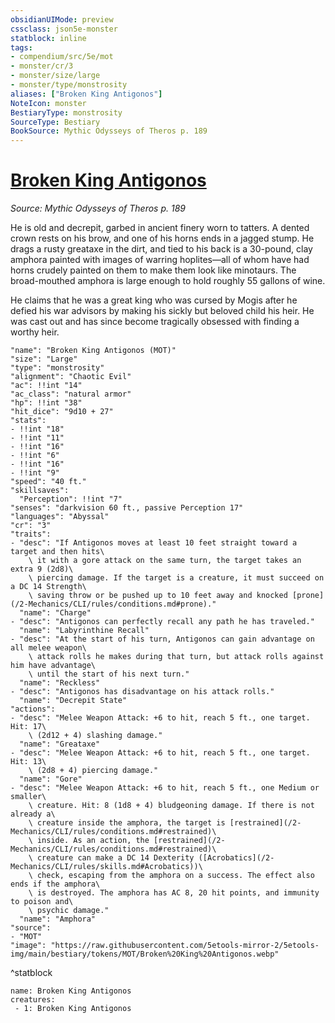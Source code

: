 ```yaml
---
obsidianUIMode: preview
cssclass: json5e-monster
statblock: inline
tags:
- compendium/src/5e/mot
- monster/cr/3
- monster/size/large
- monster/type/monstrosity
aliases: ["Broken King Antigonos"]
NoteIcon: monster
BestiaryType: monstrosity
SourceType: Bestiary
BookSource: Mythic Odysseys of Theros p. 189
---
```

# [Broken King Antigonos](2-Mechanics/CLI/bestiary/monstrosity/broken-king-antigonos-mot.md)
*Source: Mythic Odysseys of Theros p. 189*  

He is old and decrepit, garbed in ancient finery worn to tatters. A dented crown rests on his brow, and one of his horns ends in a jagged stump. He drags a rusty greataxe in the dirt, and tied to his back is a 30-pound, clay amphora painted with images of warring hoplites—all of whom have had horns crudely painted on them to make them look like minotaurs. The broad-mouthed amphora is large enough to hold roughly 55 gallons of wine.

He claims that he was a great king who was cursed by Mogis after he defied his war advisors by making his sickly but beloved child his heir. He was cast out and has since become tragically obsessed with finding a worthy heir.

```statblock
"name": "Broken King Antigonos (MOT)"
"size": "Large"
"type": "monstrosity"
"alignment": "Chaotic Evil"
"ac": !!int "14"
"ac_class": "natural armor"
"hp": !!int "38"
"hit_dice": "9d10 + 27"
"stats":
- !!int "18"
- !!int "11"
- !!int "16"
- !!int "6"
- !!int "16"
- !!int "9"
"speed": "40 ft."
"skillsaves":
  "Perception": !!int "7"
"senses": "darkvision 60 ft., passive Perception 17"
"languages": "Abyssal"
"cr": "3"
"traits":
- "desc": "If Antigonos moves at least 10 feet straight toward a target and then hits\
    \ it with a gore attack on the same turn, the target takes an extra 9 (2d8)\
    \ piercing damage. If the target is a creature, it must succeed on a DC 14 Strength\
    \ saving throw or be pushed up to 10 feet away and knocked [prone](/2-Mechanics/CLI/rules/conditions.md#prone)."
  "name": "Charge"
- "desc": "Antigonos can perfectly recall any path he has traveled."
  "name": "Labyrinthine Recall"
- "desc": "At the start of his turn, Antigonos can gain advantage on all melee weapon\
    \ attack rolls he makes during that turn, but attack rolls against him have advantage\
    \ until the start of his next turn."
  "name": "Reckless"
- "desc": "Antigonos has disadvantage on his attack rolls."
  "name": "Decrepit State"
"actions":
- "desc": "Melee Weapon Attack: +6 to hit, reach 5 ft., one target. Hit: 17\
    \ (2d12 + 4) slashing damage."
  "name": "Greataxe"
- "desc": "Melee Weapon Attack: +6 to hit, reach 5 ft., one target. Hit: 13\
    \ (2d8 + 4) piercing damage."
  "name": "Gore"
- "desc": "Melee Weapon Attack: +6 to hit, reach 5 ft., one Medium or smaller\
    \ creature. Hit: 8 (1d8 + 4) bludgeoning damage. If there is not already a\
    \ creature inside the amphora, the target is [restrained](/2-Mechanics/CLI/rules/conditions.md#restrained)\
    \ inside. As an action, the [restrained](/2-Mechanics/CLI/rules/conditions.md#restrained)\
    \ creature can make a DC 14 Dexterity ([Acrobatics](/2-Mechanics/CLI/rules/skills.md#Acrobatics))\
    \ check, escaping from the amphora on a success. The effect also ends if the amphora\
    \ is destroyed. The amphora has AC 8, 20 hit points, and immunity to poison and\
    \ psychic damage."
  "name": "Amphora"
"source":
- "MOT"
"image": "https://raw.githubusercontent.com/5etools-mirror-2/5etools-img/main/bestiary/tokens/MOT/Broken%20King%20Antigonos.webp"
```
^statblock

```encounter-table
name: Broken King Antigonos
creatures:
 - 1: Broken King Antigonos
```